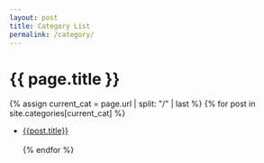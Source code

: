 ```yaml
---
layout: post
title: Category List
permalink: /category/
---
```


{{ page.title }}
================

{% assign current_cat = page.url | split: "/" | last %}
{% for post in site.categories[current_cat] %}
    <ul><li><a href="{{ site.baseurl }}{{ post.url }}">{{post.title}}</a></li>  
    {% endfor %} </ul>
